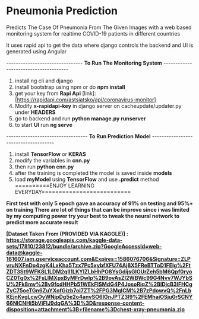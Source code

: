 # Pneumonia Prediction
Predicts The Case Of Pneumonia From The Given Images with a web based monitoring system for realtime COVID-19 patients in different countries

It uses rapid api to get the data where django controls the backend and UI is generated using Angular

-------------------------------- __To Run The Monitoring System__ --------------------------------------
1. install ng cli and django 
2. install bootstrap using npm or do __npm install__
3. get your key from __Rapi Api__ [link]: [https://rapidapi.com/astsiatsko/api/coronavirus-monitor]
4. Modify __x-rapidapi-key__ in django server on cacheupdate/updater.py under __HEADERS__
5. go to backend and run __python manage.py runserver__
6. to start __UI__ run __ng serve__

---------------------------------- __To Run Prediction Model__ -------------------------------------
1. install __TensorFlow__ or __KERAS__ 
2. modify the variables in __cnn.py__
3. then run __python cnn.py__ 
4. after the training is completed the model is saved inside __models__
5. load __myModel__ using __TensorFlow__ and use __.predict__ method 
==========ENJOY LEARNING EVERYDAY==========================




__First test with only 5 epoch gave an accuracy of 91% on testing and 95%+ on training
There are lot of things that can be improve since i was limited by my computing power try your best to tweak the neural network to predict more accurate result__

__[Dataset Taken From (PROVIDED VIA KAGGLE)]  :
https://storage.googleapis.com/kaggle-data-sets/17810/23812/bundle/archive.zip?GoogleAccessId=web-data@kaggle-161607.iam.gserviceaccount.com&Expires=1586076706&Signature=ZLPvruNXFnDp4zgK4LxKha5Tzx7Pc5xybfXFU74Aj8X5FReBTToD1FElg%2FtZDT3St9WFK8L1LDM2qII1LKYlZLbHhPO8YsGdijsGlOUrZeh5bM6Qpf0ryoCZ0Tg0x%2FsLlMXpxByMFrDwIp%2B9ovAsZI2WBWc99G4Nvv7WJYbSU%2Fk8mv%2Bv9fcdHHPb51WEkFISMdG4P4JpsoRiqZ%2BIDjcB3lFHCgZyC75oeTGn6ZuYXofGizb7oI7ZT%2FPG3MgICM%2B7zPdowvQ%2FnLbKEjnKvgLcwOyWNjpDg5e2o4anvSO6IGnJPTZ3I9%2FEMhaiOSju0rSCNY66NICNHi5bViFIJ9dqGA%3D%3D&response-content-disposition=attachment%3B+filename%3Dchest-xray-pneumonia.zip__


